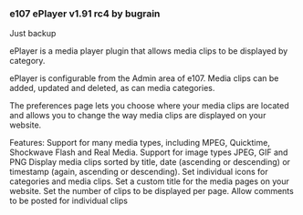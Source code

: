 ### e107 ePlayer v1.91 rc4 by bugrain
Just backup 

ePlayer is a media player plugin that allows media clips to be displayed by category.

ePlayer is configurable from the Admin area of e107. Media clips can be added, updated and deleted, as can media categories.

The preferences page lets you choose where your media clips are located and allows you to change the way media clips are
displayed on your website.

Features:
Support for many media types, including MPEG, Quicktime, Shockwave Flash and Real Media.
Support for image types JPEG, GIF and PNG
Display media clips sorted by title, date (ascending or descending) or timestamp (again, ascending or descending).
Set individual icons for categories and media clips.
Set a custom title for the media pages on your website.
Set the number of clips to be displayed per page.
Allow comments to be posted for individual clips